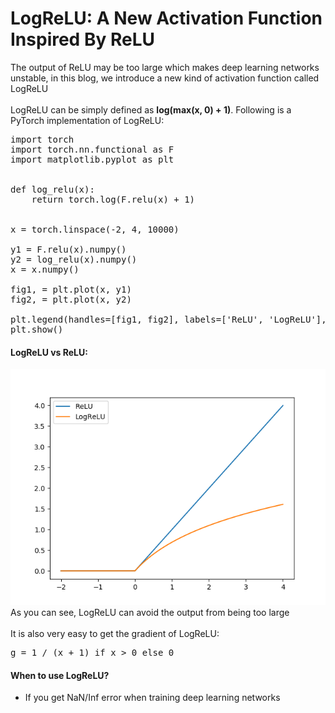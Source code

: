 # LogReLU: A New Activation Function Inspired By ReLU

The output of ReLU may be too large which makes deep learning networks unstable, in this blog, we introduce a new kind of activation function called LogReLU<br>
<br>
LogReLU can be simply defined as **log(max(x, 0) + 1)**. Following is a PyTorch implementation of LogReLU:
<pre>
import torch
import torch.nn.functional as F
import matplotlib.pyplot as plt


def log_relu(x):
    return torch.log(F.relu(x) + 1)


x = torch.linspace(-2, 4, 10000)

y1 = F.relu(x).numpy()
y2 = log_relu(x).numpy()
x = x.numpy()

fig1, = plt.plot(x, y1)
fig2, = plt.plot(x, y2)

plt.legend(handles=[fig1, fig2], labels=['ReLU', 'LogReLU'], loc='upper left')
plt.show()
</pre>

#### LogReLU vs ReLU:
<img src="log_relu.png" /><br>
As you can see, LogReLU can avoid the output from being too large<br>
<br>
It is also very easy to get the gradient of LogReLU:
<pre>
g = 1 / (x + 1) if x > 0 else 0
</pre>

#### When to use LogReLU?
+ If you get NaN/Inf error when training deep learning networks

